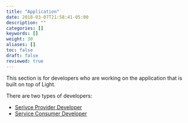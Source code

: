 ```yaml
---
title: "Application"
date: 2018-03-07T21:58:41-05:00
description: ""
categories: []
keywords: []
weight: 30
aliases: []
toc: false
draft: false
reviewed: true
---
```


This section is for developers who are working on the application that is built on top of Light.

There are two types of developers: 

- [Serivce Provider Developer](/development/service-provider/)
- [Service Consumer Developer](/development/service-consumer/)
